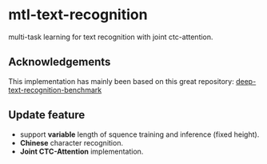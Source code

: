 # mtl-text-recognition
multi-task learning for text recognition with joint ctc-attention.
## Acknowledgements
This implementation has mainly been based on this great repository: [deep-text-recognition-benchmark](https://github.com/clovaai/deep-text-recognition-benchmark)
## Update feature
+ support **variable** length of squence training and inference (fixed height).
+ **Chinese** character recognition.
+ **Joint CTC-Attention** implementation.
